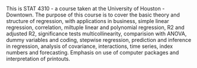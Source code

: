This is STAT 4310 - a course taken at the University of Houston - Downtown. The purpose of this course is to cover the basic theory and structure of regression, with applications in business, simple linear regression, correlation, miltuple linear and polynomial regression, R2 and adjusted R2, significance tests multicollinearity, comparision with ANOVA, dummy variables and coding, stepwise regression, prediction and inference in regression, analysis of covariance, interactions, time series, index numbers and forecasting. Emphasis on use of computer packages and interpretation of printouts.
